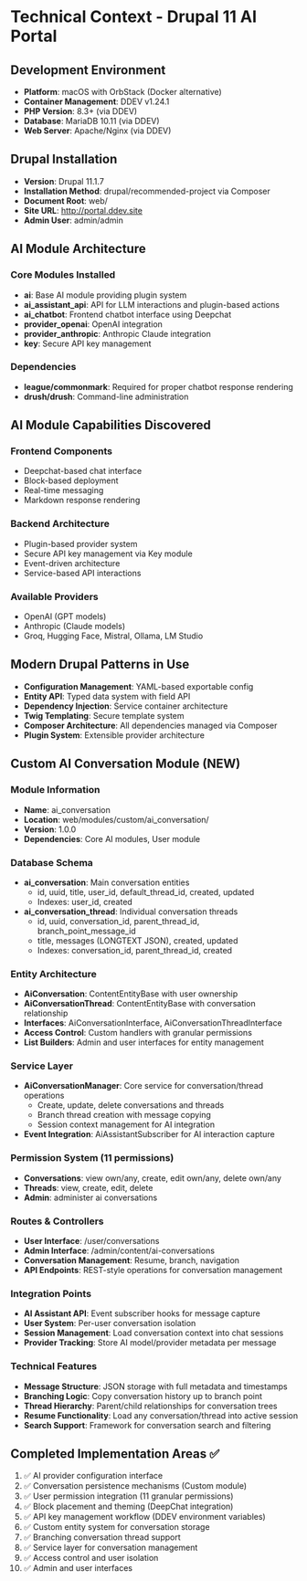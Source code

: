 # Technical Context - Drupal 11 AI Portal

## Development Environment
- **Platform**: macOS with OrbStack (Docker alternative)
- **Container Management**: DDEV v1.24.1
- **PHP Version**: 8.3+ (via DDEV)
- **Database**: MariaDB 10.11 (via DDEV)
- **Web Server**: Apache/Nginx (via DDEV)

## Drupal Installation
- **Version**: Drupal 11.1.7
- **Installation Method**: drupal/recommended-project via Composer
- **Document Root**: web/
- **Site URL**: http://portal.ddev.site
- **Admin User**: admin/admin

## AI Module Architecture
### Core Modules Installed
- **ai**: Base AI module providing plugin system
- **ai_assistant_api**: API for LLM interactions and plugin-based actions
- **ai_chatbot**: Frontend chatbot interface using Deepchat
- **provider_openai**: OpenAI integration
- **provider_anthropic**: Anthropic Claude integration
- **key**: Secure API key management

### Dependencies
- **league/commonmark**: Required for proper chatbot response rendering
- **drush/drush**: Command-line administration

## AI Module Capabilities Discovered
### Frontend Components
- Deepchat-based chat interface
- Block-based deployment
- Real-time messaging
- Markdown response rendering

### Backend Architecture
- Plugin-based provider system
- Secure API key management via Key module
- Event-driven architecture
- Service-based API interactions

### Available Providers
- OpenAI (GPT models)
- Anthropic (Claude models)
- Groq, Hugging Face, Mistral, Ollama, LM Studio

## Modern Drupal Patterns in Use
- **Configuration Management**: YAML-based exportable config
- **Entity API**: Typed data system with field API
- **Dependency Injection**: Service container architecture
- **Twig Templating**: Secure template system
- **Composer Architecture**: All dependencies managed via Composer
- **Plugin System**: Extensible provider architecture

## Custom AI Conversation Module (NEW)
### Module Information
- **Name**: ai_conversation
- **Location**: web/modules/custom/ai_conversation/
- **Version**: 1.0.0
- **Dependencies**: Core AI modules, User module

### Database Schema
- **ai_conversation**: Main conversation entities
  - id, uuid, title, user_id, default_thread_id, created, updated
  - Indexes: user_id, created
- **ai_conversation_thread**: Individual conversation threads  
  - id, uuid, conversation_id, parent_thread_id, branch_point_message_id
  - title, messages (LONGTEXT JSON), created, updated
  - Indexes: conversation_id, parent_thread_id, created

### Entity Architecture
- **AiConversation**: ContentEntityBase with user ownership
- **AiConversationThread**: ContentEntityBase with conversation relationship
- **Interfaces**: AiConversationInterface, AiConversationThreadInterface
- **Access Control**: Custom handlers with granular permissions
- **List Builders**: Admin and user interfaces for entity management

### Service Layer
- **AiConversationManager**: Core service for conversation/thread operations
  - Create, update, delete conversations and threads
  - Branch thread creation with message copying
  - Session context management for AI integration
- **Event Integration**: AiAssistantSubscriber for AI interaction capture

### Permission System (11 permissions)
- **Conversations**: view own/any, create, edit own/any, delete own/any
- **Threads**: view, create, edit, delete
- **Admin**: administer ai conversations

### Routes & Controllers
- **User Interface**: /user/conversations
- **Admin Interface**: /admin/content/ai-conversations
- **Conversation Management**: Resume, branch, navigation
- **API Endpoints**: REST-style operations for conversation management

### Integration Points
- **AI Assistant API**: Event subscriber hooks for message capture
- **User System**: Per-user conversation isolation
- **Session Management**: Load conversation context into chat sessions
- **Provider Tracking**: Store AI model/provider metadata per message

### Technical Features
- **Message Structure**: JSON storage with full metadata and timestamps
- **Branching Logic**: Copy conversation history up to branch point
- **Thread Hierarchy**: Parent/child relationships for conversation trees
- **Resume Functionality**: Load any conversation/thread into active session
- **Search Support**: Framework for conversation search and filtering

## Completed Implementation Areas ✅
1. ✅ AI provider configuration interface
2. ✅ Conversation persistence mechanisms (Custom module)
3. ✅ User permission integration (11 granular permissions)
4. ✅ Block placement and theming (DeepChat integration)
5. ✅ API key management workflow (DDEV environment variables)
6. ✅ Custom entity system for conversation storage
7. ✅ Branching conversation thread support
8. ✅ Service layer for conversation management
9. ✅ Access control and user isolation
10. ✅ Admin and user interfaces
